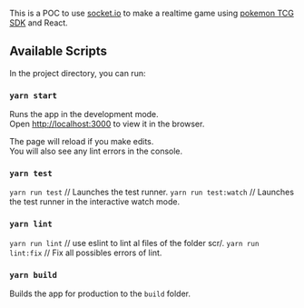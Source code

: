 This is a POC to use [socket.io](https://socket.io/) to make a realtime game using [pokemon TCG SDK](hhttps://github.com/PokemonTCG/pokemon-tcg-sdk-javascript) and React.

## Available Scripts

In the project directory, you can run:

### `yarn start`

Runs the app in the development mode.<br />
Open [http://localhost:3000](http://localhost:3000) to view it in the browser.

The page will reload if you make edits.<br />
You will also see any lint errors in the console.

### `yarn test`
`yarn run test` // Launches the test runner.
`yarn run test:watch` // Launches the test runner in the interactive watch mode.


### `yarn lint`
`yarn run lint` // use eslint to lint al files of the folder scr/.
`yarn run lint:fix` // Fix all possibles errors of lint.

### `yarn build`

Builds the app for production to the `build` folder.
